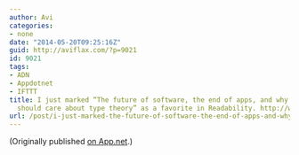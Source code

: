 ```yaml
---
author: Avi
categories:
- none
date: "2014-05-20T09:25:16Z"
guid: http://aviflax.com/?p=9021
id: 9021
tags:
- ADN
- Appdotnet
- IFTTT
title: I just marked “The future of software, the end of apps, and why UX designers
  should care about type theory” as a favorite in Readability. http://www.readability.com/articles/fienvxwo
url: /post/i-just-marked-the-future-of-software-the-end-of-apps-and-why-ux-designers-should-care-about-type-theory-as-a-favorite-in-readability-httpwww-readability-comarticlesfienvxwo/
---
```

(Originally published [on App.net](http://alpha.app.net/aviflax/post/30831906).)